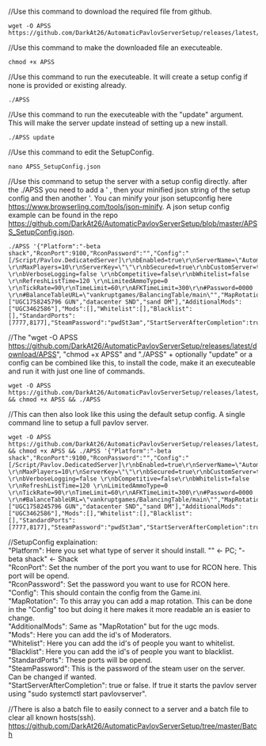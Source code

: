 //Use this command to download the required file from github.
```
wget -O APSS https://github.com/DarkAt26/AutomaticPavlovServerSetup/releases/latest/download/APSS
```

//Use this command to make the downloaded file an executeable.
```
chmod +x APSS
```

//Use this command to run the executeable. It will create a setup config if none is provided or existing already.
```
./APSS
```
//Use this command to run the executeable with the "update" argument. This will make the server update instead of setting up a new install.
```
./APSS update
```

//Use this command to edit the SetupConfig.
```
nano APSS_SetupConfig.json
```

//Use this command to setup the server with a setup config directly. after the ./APSS you need to add a ' , then your minified json string of the setup config and then another '. You can minify your json setupconfig here https://www.browserling.com/tools/json-minify. A json setup config example can be found in the repo https://github.com/DarkAt26/AutomaticPavlovServerSetup/blob/master/APSS_SetupConfig.json.
```
./APSS '{"Platform":"-beta shack","RconPort":9100,"RconPassword":"","Config":"[/Script/Pavlov.DedicatedServer]\r\nbEnabled=true\r\nServerName=\"AutomaticPavlovServerSetup\" \r\nMaxPlayers=10\r\nServerKey=\"\"\r\nbSecured=true\r\nbCustomServer=true \r\nbVerboseLogging=false \r\nbCompetitive=false\r\nbWhitelist=false \r\nRefreshListTime=120 \r\nLimitedAmmoType=0 \r\nTickRate=90\r\nTimeLimit=60\r\nAFKTimeLimit=300\r\n#Password=0000 \r\n#BalanceTableURL=\"vankruptgames/BalancingTable/main\"","MapRotation":["UGC1758245796 GUN","datacenter SND","sand DM"],"AdditionalMods":["UGC3462586"],"Mods":[],"Whitelist":[],"Blacklist":[],"StandardPorts":[7777,8177],"SteamPassword":"pwdSt3am","StartServerAfterCompletion":true}'
```
//The "wget -O APSS https://github.com/DarkAt26/AutomaticPavlovServerSetup/releases/latest/download/APSS", "chmod +x APSS" and "./APSS" + optionally "update" or a config can be combined like this, to install the code, make it an executeable and run it with just one line of commands.
```
wget -O APSS https://github.com/DarkAt26/AutomaticPavlovServerSetup/releases/latest/download/APSS && chmod +x APSS && ./APSS
```

//This can then also look like this using the default setup config. A single command line to setup a full pavlov server.
```
wget -O APSS https://github.com/DarkAt26/AutomaticPavlovServerSetup/releases/latest/download/APSS && chmod +x APSS && ./APSS '{"Platform":"-beta shack","RconPort":9100,"RconPassword":"","Config":"[/Script/Pavlov.DedicatedServer]\r\nbEnabled=true\r\nServerName=\"AutomaticPavlovServerSetup\" \r\nMaxPlayers=10\r\nServerKey=\"\"\r\nbSecured=true\r\nbCustomServer=true \r\nbVerboseLogging=false \r\nbCompetitive=false\r\nbWhitelist=false \r\nRefreshListTime=120 \r\nLimitedAmmoType=0 \r\nTickRate=90\r\nTimeLimit=60\r\nAFKTimeLimit=300\r\n#Password=0000 \r\n#BalanceTableURL=\"vankruptgames/BalancingTable/main\"","MapRotation":["UGC1758245796 GUN","datacenter SND","sand DM"],"AdditionalMods":["UGC3462586"],"Mods":[],"Whitelist":[],"Blacklist":[],"StandardPorts":[7777,8177],"SteamPassword":"pwdSt3am","StartServerAfterCompletion":true}'
```

//SetupConfig explaination:<br>
"Platform": Here you set what type of server it should install. "" <- PC; "-beta shack" <- Shack<br>
"RconPort": Set the number of the port you want to use for RCON here. This port will be opend.<br>
"RconPassword": Set the password you want to use for RCON here.<br>
"Config": This should contain the config from the Game.ini.<br>
"MapRotation": To this array you can add a map rotation. This can be done in the "Config" too but doing it here makes it more readable an is easier to change.<br>
"AdditionalMods": Same as "MapRotation" but for the ugc mods.<br>
"Mods": Here you can add the id's of Moderators.<br>
"Whitelist": Here you can add the id's of people you want to whitelist.<br>
"Blacklist": Here you can add the id's of people you want to blacklist.<br>
"StandardPorts": These ports will be opend.<br>
"SteamPassword": This is the password of the steam user on the server. Can be changed if wanted.<br>
"StartServerAfterCompletion": true or false. If true it starts the pavlov server using "sudo systemctl start pavlovserver".<br>



//There is also a batch file to easily connect to a server and a batch file to clear all known hosts(ssh). https://github.com/DarkAt26/AutomaticPavlovServerSetup/tree/master/Batch
